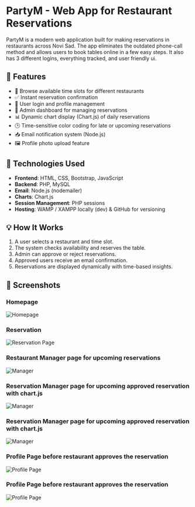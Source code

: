 # PartyM - Web App for Restaurant Reservations

PartyM is a modern web application built for making reservations in restaurants across Novi Sad. The app eliminates the outdated phone-call method and allows users to book tables online in a few easy steps. It also has 3 different logins, everything tracked, and user friendly ui.

## 🌟 Features

- 📅 Browse available time slots for different restaurants
- ✅ Instant reservation confirmation
- 🔐 User login and profile management
- 💬 Admin dashboard for managing reservations
- 📊 Dynamic chart display (Chart.js) of daily reservations
- 🕒 Time-sensitive color coding for late or upcoming reservations
- 📥 Email notification system (Node.js)
- 🖼️ Profile photo upload feature

## 🔧 Technologies Used

- **Frontend**: HTML, CSS, Bootstrap, JavaScript
- **Backend**: PHP, MySQL
- **Email**: Node.js (nodemailer)
- **Charts**: Chart.js
- **Session Management**: PHP sessions
- **Hosting**: WAMP / XAMPP locally (dev) & GitHub for versioning

## 💡 How It Works

1. A user selects a restaurant and time slot.
2. The system checks availability and reserves the table.
3. Admin can approve or reject reservations.
4. Approved users receive an email confirmation.
5. Reservations are displayed dynamically with time-based insights.

## 📸 Screenshots

### Homepage
![Homepage](screenshots/index.png)

### Reservation
![Reservation Page](screenshots/rez.jpg)

### Restaurant Manager page for upcoming reservations
![Manager](screenshots/menadzer.png)

### Reservation Manager page for upcoming approved reservation with chart.js
![Manager](screenshots/pregled.png)

### Reservation Manager page for upcoming approved reservation with chart.js
![Manager](screenshots/pregled.png)

### Profile Page before restaurant approves the reservation
![Profile Page](screenshots/profilrez1.png)

### Profile Page before restaurant approves the reservation
![Profile Page](screenshots/profilrez2.png)
